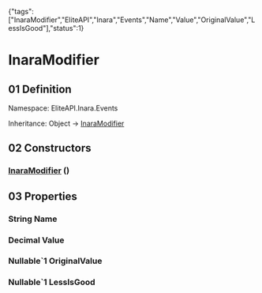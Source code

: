 {"tags":["InaraModifier","EliteAPI","Inara","Events","Name","Value","OriginalValue","LessIsGood"],"status":1}

# InaraModifier

## 01 Definition

Namespace: <span class='code'>EliteAPI.Inara.Events</span>

Inheritance: <span class='code'>Object</span> → <span class='code'>[InaraModifier](../../../EliteAPI/Inara/Events/InaraModifier.html)</span>

## 02 Constructors

### <span class='code'>[InaraModifier](../../../EliteAPI/Inara/Events/InaraModifier.html)</span> ()

## 03 Properties

### <span class='code'>String</span> Name

### <span class='code'>Decimal</span> Value

### <span class='code'>Nullable`1</span> OriginalValue

### <span class='code'>Nullable`1</span> LessIsGood

